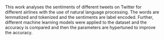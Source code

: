 This work analyses the sentiments of different tweets on Twitter for different airlines with the use of natural language processing. The words are lemmatized and tokenized and the sentiments are label encoded. Further, different machine learning models were applied to the dataset and the accuracy is compared and then the parameters are hypertuned to improve the accuracy. 
